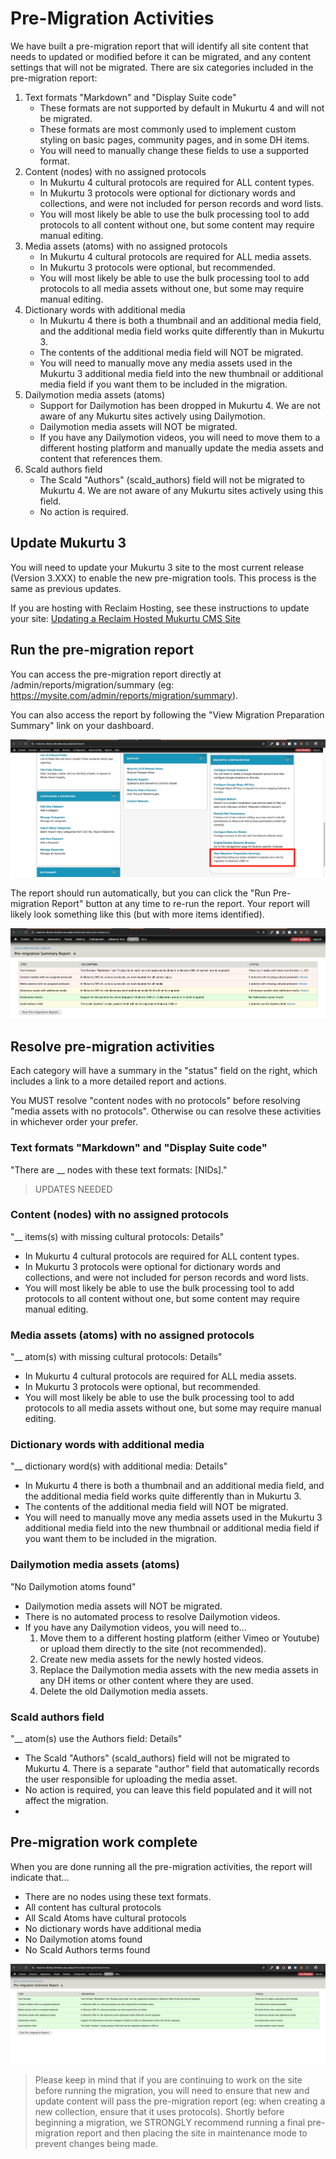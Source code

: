 # Pre-Migration Activities

We have built a pre-migration report that will identify all site content that needs to updated or modified before it can be migrated, and any content settings that will not be migrated. There are six categories included in the pre-migration report:

1) Text formats "Markdown" and "Display Suite code"
   - These formats are not supported by default in Mukurtu 4 and will not be migrated.
   - These formats are most commonly used to implement custom styling on basic pages, community pages, and in some DH items.
   - You will need to manually change these fields to use a supported format.
2) Content (nodes) with no assigned protocols
   - In Mukurtu 4 cultural protocols are required for ALL content types.
   - In Mukurtu 3 protocols were optional for dictionary words and collections, and were not included for person records and word lists.
   - You will most likely be able to use the bulk processing tool to add protocols to all content without one, but some content may require manual editing.
3) Media assets (atoms) with no assigned protocols
   - In Mukurtu 4 cultural protocols are required for ALL media assets.
   - In Mukurtu 3 protocols were optional, but recommended.
   - You will most likely be able to use the bulk processing tool to add protocols to all media assets without one, but some may require manual editing.
4) Dictionary words with additional media
   - In Mukurtu 4 there is both a thumbnail and an additional media field, and the additional media field works quite differently than in Mukurtu 3.
   - The contents of the additional media field will NOT be migrated.
   - You will need to manually move any media assets used in the Mukurtu 3 additional media field into the new thumbnail or additional media field if you want them to be included in the migration.
5) Dailymotion media assets (atoms)
   - Support for Dailymotion has been dropped in Mukurtu 4. We are not aware of any Mukurtu sites actively using Dailymotion.
   - Dailymotion media assets will NOT be migrated.
   - If you have any Dailymotion videos, you will need to move them to a different hosting platform and manually update the media assets and content that references them.
6) Scald authors field
   - The Scald "Authors" (scald_authors) field will not be migrated to Mukurtu 4. We are not aware of any Mukurtu sites actively using this field.
   - No action is required.

## Update Mukurtu 3

You will need to update your Mukurtu 3 site to the most current release (Version 3.XXX) to enable the new pre-migration tools. This process is the same as previous updates. 

If you are hosting with Reclaim Hosting, see these instructions to update your site: [Updating a Reclaim Hosted Mukurtu CMS Site](https://mukurtu.org/support/updating-a-reclaim-hosted-mukurtu-cms-site/)

## Run the pre-migration report

You can access the pre-migration report directly at /admin/reports/migration/summary (eg: https://mysite.com/admin/reports/migration/summary).

You can also access the report by following the "View Migration Preparation Summary" link on your dashboard.

![pre-migration01](../embeds/pre-migration01.png)

The report should run automatically, but you can click the "Run Pre-migration Report" button at any time to re-run the report. Your report will likely look something like this (but with more items identified).

![pre-migration02](../embeds/pre-migration02.png)

## Resolve pre-migration activities

Each category will have a summary in the "status" field on the right, which includes a link to a more detailed report and actions.

You MUST resolve "content nodes with no protocols" before resolving "media assets with no protocols". Otherwise ou can resolve these activities in whichever order your prefer.

### Text formats "Markdown" and "Display Suite code"

"There are __ nodes with these text formats: [NIDs]."
> UPDATES NEEDED


### Content (nodes) with no assigned protocols

"__ items(s) with missing cultural protocols: Details"
   - In Mukurtu 4 cultural protocols are required for ALL content types.
   - In Mukurtu 3 protocols were optional for dictionary words and collections, and were not included for person records and word lists.
   - You will most likely be able to use the bulk processing tool to add protocols to all content without one, but some content may require manual editing.

### Media assets (atoms) with no assigned protocols

"__ atom(s) with missing cultural protocols: Details"
   - In Mukurtu 4 cultural protocols are required for ALL media assets.
   - In Mukurtu 3 protocols were optional, but recommended.
   - You will most likely be able to use the bulk processing tool to add protocols to all media assets without one, but some may require manual editing.

### Dictionary words with additional media

"__ dictionary word(s) with additional media: Details"
   - In Mukurtu 4 there is both a thumbnail and an additional media field, and the additional media field works quite differently than in Mukurtu 3.
   - The contents of the additional media field will NOT be migrated.
   - You will need to manually move any media assets used in the Mukurtu 3 additional media field into the new thumbnail or additional media field if you want them to be included in the migration.

### Dailymotion media assets (atoms)

"No Dailymotion atoms found"
   - Dailymotion media assets will NOT be migrated.
   - There is no automated process to resolve Dailymotion videos.
   - If you have any Dailymotion videos, you will need to...
     1) Move them to a different hosting platform (either Vimeo or Youtube) or upload them directly to the site (not recommended).
     2) Create new media assets for the newly hosted videos.
     3) Replace the Dailymotion media assets with the new media assets in any DH items or other content where they are used.
     4) Delete the old Dailymotion media assets.

### Scald authors field

"__ atom(s) use the Authors field: Details"
   - The Scald "Authors" (scald_authors) field will not be migrated to Mukurtu 4. There is a separate "author" field that automatically records the user responsible for uploading the media asset.
   - No action is required, you can leave this field populated and it will not affect the migration.
   - 



## Pre-migration work complete

When you are done running all the pre-migration activities, the report will indicate that...
- There are no nodes using these text formats.
- All content has cultural protocols
- All Scald Atoms have cultural protocols
- No dictionary words have additional media
- No Dailymotion atoms found
- No Scald Authors terms found

![pre-migration-complete](../embeds/pre-migration-complete.png)

> Please keep in mind that if you are continuing to work on the site before running the migration, you will need to ensure that new and update content will pass the pre-migration report (eg: when creating a new collection, ensure that it uses protocols). Shortly before beginning a migration, we STRONGLY recommend running a final pre-migration report and then placing the site in maintenance mode to prevent changes being made.
